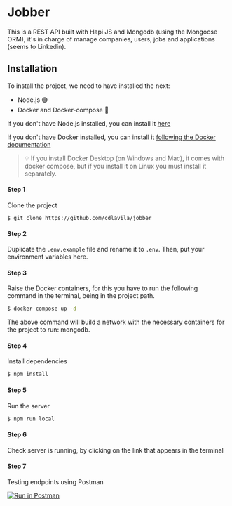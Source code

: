 # Jobber
This is a REST API built with Hapi JS and Mongodb (using the Mongoose ORM), it's in charge of manage companies, users, jobs and applications (seems to Linkedin).
## Installation
To install the project, we need to have installed the next:
- Node.js 🟢
- Docker and Docker-compose 🐋

If you don't have Node.js installed, you can install it [here](https://nodejs.org/es/)

If you don't have Docker installed, you can install it [following the Docker documentation](https://docs.docker.com/engine/install/)

<blockquote>
<span>
💡
</span>
<span>
If you install Docker Desktop (on Windows and Mac), it comes with docker compose, but if you install it on Linux you must install it separately.
</span>
</blockquote>


#### Step 1
Clone the project
```
$ git clone https://github.com/cdlavila/jobber
```

#### Step 2
Duplicate the `.env.example` file and rename it to `.env`. Then, put your environment variables here.

#### Step 3
Raise the Docker containers, for this you have to run the following command in the terminal, being in the project path.
```bash
$ docker-compose up -d
```
The above command will build a network with the necessary containers for the project to run: mongodb.

#### Step 4
Install dependencies
```bash
$ npm install
```

#### Step 5
Run the server

```bash
$ npm run local
```

#### Step 6
Check server is running, by clicking on the link that appears in the terminal

#### Step 7
Testing endpoints using Postman

[![Run in Postman](https://run.pstmn.io/button.svg)](https://documenter.getpostman.com/view/14110882/2s8YmSrL7w)
